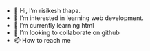 - 👋 Hi, I’m risikesh thapa.
- 👀 I’m interested in learning web development.
- 🌱 I’m currently learning html
- 💞️ I’m looking to collaborate on github
- 📫 How to reach me

<!---
rkxxtp/rkxxtp is a ✨ special ✨ repository because its `README.md` (this file) appears on your GitHub profile.
You can click the Preview link to take a look at your changes.
--->
